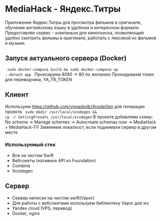 # MediaHack - Яндекс.Титры
 Приложение Яндекс.Титры для просмотра фильмов в оригинале, обучения английскому языку в удобном и интересном формате.
 Предоставляе сервис - компаньон для кинопоиска, позволяющий удобно смотреть фильмы в оригинале, работать с лексикой из фильмов и музыки.
 
## Запуск актуального сервера (Docker)
<code> sudo docker-compose build && sudo docker-compose up --detach app </code>
Проксируем 8080 -> 80 по желанию
Прокидываем токен для переводчика, YA_TR_TOKEN

## Клиент
  Используем https://github.com/yonaskolb/XcodeGen для генерации проекта
  <code> sudo mkdir /usr/local/xcodegen && cp -r SettingPresets /usr/local/xcodegen</code>
  В проекте добавляем схему:
  No scheme -> Manage schemes -> Autocreate schemas now -> MediaHack + MediaHack-TV
  Заменяем локалхост, если поднимали сервер в другом месте

### Используемый стек
  - Все на чистом Swift
  - Вебсокеты (нативное API из Foundation)
  - Combine
  - Xcodegen
  
## Сервер
  - Сервер написан на чистом swift(Vapor)
  - Для работы с вебсокетами используем библиотеку Vapor для ws
  - Yandex cloud (VPS, перевод)
  - Docker, nginx

